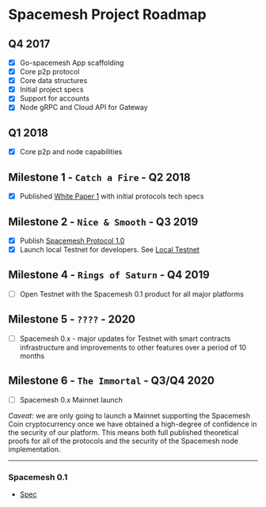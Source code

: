# Spacemesh Project Roadmap

## Q4 2017
- [x] Go-spacemesh App scaffolding
- [x] Core p2p protocol
- [x] Core data structures
- [x] Initial project specs
- [x] Support for accounts
- [x] Node gRPC and Cloud API for Gateway

## Q1 2018
- [x] Core p2p and node capabilities

## Milestone 1 - `Catch a Fire` - Q2 2018
- [x] Published [White Paper 1](https://spacemesh.io/whitepaper1/) with initial protocols tech specs

## Milestone 2 - `Nice & Smooth` - Q3 2019
- [x] Publish [Spacemesh Protocol 1.0](https://spacemesh.io/spacemesh-protocol-v1-0/)
- [x] Launch local Testnet for developers. See [Local Testnet](https://testnet.spacemesh.io/#/local)

## Milestone 4 - `Rings of Saturn` - Q4 2019
- [ ] Open Testnet with the Spacemesh 0.1 product for all major platforms

## Milestone 5 - `????` - 2020
- [ ] Spacemesh 0.x - major updates for Testnet with smart contracts infrastructure and improvements to other features over a period of 10 months

## Milestone 6 - `The Immortal` - Q3/Q4 2020
- [ ] Spacemesh 0.x Mainnet launch

*Caveat*: we are only going to launch a Mainnet supporting the Spacemesh Coin cryptocurrency once we have obtained a high-degree of confidence in the security of our platform. This means both full published theoretical proofs for all of the protocols and the security of the Spacemesh node implementation.

----

### Spacemesh 0.1
- [Spec](https://github.com/spacemeshos/product/blob/master/spacemesh01.md)
